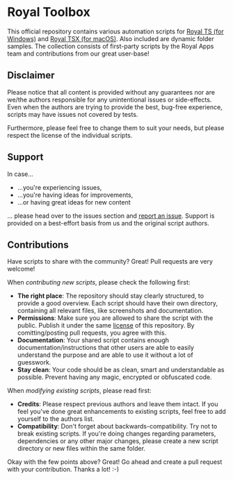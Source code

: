 # Royal Toolbox

This official repository contains various automation scripts for [Royal TS (for Windows)](https://www.royalapps.com/ts/win) and [Royal TSX (for macOS)](https://www.royalapps.com/ts/mac). Also included are dynamic folder samples. The collection consists of first-party scripts by the Royal Apps team and contributions from our great user-base!

## Disclaimer

Please notice that all content is provided without any guarantees nor are we/the authors responsible for any unintentional issues or side-effects. Even when the authors are trying to provide the best, bug-free experience, scripts may have issues not covered by tests.

Furthermore, please feel free to change them to suit your needs, but please respect the license of the individual scripts.

## Support

In case...

- ...you're experiencing issues,
- ...you're having ideas for improvements,
- ...or having great ideas for new content

... please head over to the issues section and [report an issue](https://github.com/royalapplications/toolbox/issues). Support is provided on a best-effort basis from us and the original script authors.

## Contributions

Have scripts to share with the community? Great! Pull requests are very welcome!

When *contributing new scripts*, please check the following first:

- **The right place**: The repository should stay clearly structured, to provide a good overview. Each script should have their own directory, containing all relevant files, like screenshots and documentation.
- **Permissions**: Make sure you are allowed to share the script with the public. Publish it under the same [license](https://github.com/royalapplications/toolbox/blob/master/LICENSE) of this repository. By comitting/posting pull requests, you agree with this.
- **Documentation**: Your shared script contains enough documentation/instructions that other users are able to easily understand the purpose and are able to use it without a lot of guesswork.
- **Stay clean**: Your code should be as clean, smart and understandable as possible. Prevent having any magic, encrypted or obfuscated code.

When *modifying existing scripts*, please read first:

- **Credits**: Please respect previous authors and leave them intact. If you feel you've done great enhancements to existing scripts, feel free to add yourself to the authors list.
- **Compatibility**: Don't forget about backwards-compatibility. Try not to break existing scripts. If you're doing changes regarding parameters, dependencies or any other major changes, please create a new script directory or new files within the same folder.

Okay with the few points above? Great! Go ahead and create a pull request with your contribution. Thanks a lot! :-)
